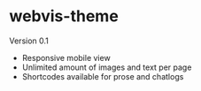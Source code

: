 # webvis-theme

Version 0.1

- Responsive mobile view
- Unlimited amount of images and text per page
- Shortcodes available for prose and chatlogs

